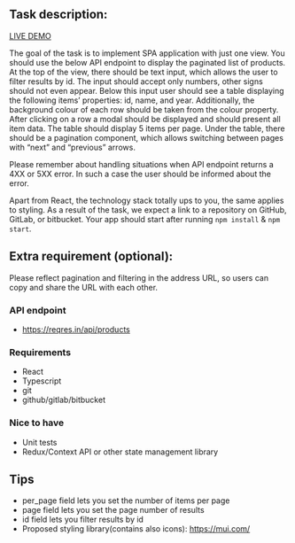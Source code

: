 
## Task description:


[LIVE DEMO](https://codibly.herokuapp.com/)

The goal of the task is to implement SPA application with just one view. You should use the below API endpoint to display the paginated list of products. At the top of the view, there should be text input, which allows the user to filter results by id. The input should accept only numbers, other signs should not even appear. Below this input user should see a table displaying the following items’ properties: id, name, and year. Additionally, the background colour of each row should be taken from the colour property. After clicking on a row a modal should be displayed and should present all item data. The table should display 5 items per page. Under the table, there should be a pagination component, which allows switching between pages with “next” and “previous” arrows.

Please remember about handling situations when API endpoint returns a 4XX or 5XX error. In such a case the user should be informed about the error.

Apart from React, the technology stack totally ups to you, the same applies to styling. As a result of the task, we expect a link to a repository on GitHub, GitLab, or bitbucket. Your app should start after running `npm install` & `npm start`.

## Extra requirement (optional):

Please reflect pagination and filtering in the address URL, so users can copy and share the URL with each other.

### API endpoint

- https://reqres.in/api/products

### Requirements

- React
- Typescript
- git
- github/gitlab/bitbucket

### Nice to have

- Unit tests
- Redux/Context API or other state management library

## Tips

- per_page field lets you set the number of items per page
- page field lets you set the page number of results
- id field lets you filter results by id
- Proposed styling library(contains also icons): https://mui.com/
